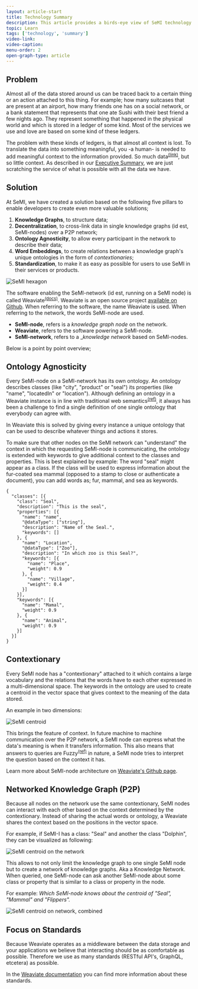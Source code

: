 ```yaml
---
layout: article-start
title: Technology Summary
description: This article provides a birds-eye view of SeMI technology stack. Including references to relating sources.
topic: Learn
tags: ['technology', 'summary']
video-link: 
video-caption: 
menu-order: 2
open-graph-type: article
---
```


## Problem

Almost all of the data stored around us can be traced back to a certain thing or an action attached to this thing. For example; how many suitcases that are present at an airport, how many friends one has on a social network, or a bank statement that represents that one ate Sushi with their best friend a few nights ago. They represent something that happened in the physical world and which is stored in a ledger of some kind. Most of the services we use and love are based on some kind of these ledgers.

The problem with these kinds of ledgers, is that almost all context is lost. To translate the data into something meaningful, you -a human- is needed to add meaningful context to the information provided. So much data<sup><a href="https://www.forbes.com/sites/andrewcave/2017/04/13/what-will-we-do-when-the-worlds-data-hits-163-zettabytes-in-2025/#1c39cdc0349a" alt="What Will We Do When The World's Data Hits 163 Zettabytes In 2025?">(link)</a></sup>, but so little context. As described in our [Executive Summary](/knowledge-base/learn/executive-summary/), we are just scratching the service of what is possible with all the data we have.

## Solution

At SeMI, we have created a solution based on the following five pillars to enable developers to create even more valuable solutions;

1. **Knowledge Graphs**, to structure data;
2. **Decentralization**, to cross-link data in single knowledge graphs (id est, SeMI-nodes) over a P2P network;
2. **Ontology Agnosticity**, to allow every participant in the network to describe their data;
3. **Word Embeddings**, to create relations between a knowledge graph's unique ontologies in the form of _contextionaries_;
5. **Standardization**, to make it as easy as possible for users to use SeMI in their services or products.

![SeMI hexagon](/img/SeMI-hexagon.jpg)

The software enabling the SeMI-network (id est, running on a SeMI node) is called Weaviate<sup><a href="/knowledge-base/implement/weaviate/" alt="Weaviate Documentation">(docs)</a></sup>. Weaviate is an open source project <a href="https://github.com/creativesoftwarefdn/weaviate" alt="Weaviate Github">available on Github</a>. When referring to the software, the name Weaviate is used. When referring to the network, the words SeMI-node are used.

- **SeMI-node**, refers is a _knowledge graph node_ on the network.
- **Weaviate**, refers to the software powering a SeMI-node.
- **SeMI-network**, refers to a __knowledge network_ based on SeMI-nodes.

Below is a point by point overview;

## Ontology Agnosticity

Every SeMI-node on a SeMI-network has its own ontology. An ontology describes classes (like "city", "product" or "seal") its properties (like "name", "locatedIn" or "location"). Although defining an ontology in a Weaviate instance is in line with traditional web semantics<sup><a href="https://en.wikipedia.org/wiki/Semantic_Web" alt="Semantic Web">(ref)</a></sup>, it always has been a challenge to find a single definition of one single ontology that everybody can agree with.

In Weaviate this is solved by giving every instance a unique ontology that can be used to describe whatever things and actions it stores.

To make sure that other nodes on the SeMI network can "understand" the context in which the requesting SeMI-node is communicating, the ontology is extended with keywords to give additional context to the classes and properties. This is best explained by example: The word "seal" might appear as a class. If the class will be used to express information about the fur-coated sea mammal (opposed to a stamp to close or authenticate a document), you can add words as; fur, mammal, and sea as keywords.

```
{
  "classes": [{
    "class": "Seal",
    "description": "This is the seal",
    "properties": [{
      "name": "name",
      "@dataType": ["string"],
      "description": "Name of the Seal.",
      "keywords": []
    }, {
      "name": "Location",
      "@dataType": ["Zoo"],
      "description": "In which zoo is this Seal?",
      "keywords": [{
        "name": "Place",
        "weight": 0.9
      }, {
        "name": "Village",
        "weight": 0.4
      }]
    }],
    "keywords": [{
      "name": "Mamal",
      "weight": 0.9
    }, {
      "name": "Animal",
      "weight": 0.9
    }]
  }]
}
```

## Contextionary

Every SeMI node has a "contextionary" attached to it which contains a large vocabulary and the relations that the words have to each other expressed in a multi-dimensional space. The keywords in the ontology are used to create a centroid in the vector space that gives context to the meaning of the data stored.

An example in two dimensions:   

![SeMI centroid](/img/SeMI-centroid.jpg)

This brings the feature of context. In future machine to machine communication over the P2P network, a SeMI node can express what the data's meaning is when it transfers information. This also means that answers to queries are Fuzzy<sup><a href="https://en.wikipedia.org/wiki/Fuzzy_logic" alt="Fuzzy">(ref)</a></sup> in nature, a SeMI node tries to interpret the question based on the context it has.

<section class="help">
    Learn more about SeMI-node architecture on <a href="https://github.com/creativesoftwarefdn/weaviate/blob/develop/README.md">Weaviate's Github page</a>.
</section>

## Networked Knowledge Graph (P2P)

Because all nodes on the network use the same contextionary, SeMI nodes can interact with each other based on the context determined by the contextionary. Instead of sharing the actual words or ontology, a Weaviate shares the context based on the positions in the vector space.

For example, if SeMI-I has a class: "Seal" and another the class "Dolphin", they can be visualized as following:

![SeMI centroid on the network](/img/SeMI-centroid-network.jpg)

This allows to not only limit the knowledge graph to one single SeMI node but to create a network of knowledge graphs. Aka a Knowledge Network. When queried, one SeMI-node can ask another SeMI-node about some class or property that is similar to a class or property in the node.

For example: _Which SeMI-node knows about the centroid of "Seal", "Mammal" and "Flippers"._

![SeMI centroid on network, combined](/img/SeMI-centroid-network-combined.jpg)

## Focus on Standards

Because Weaviate operates as a middleware between the data storage and your applications we believe that interacting should be as comfortable as possible. Therefore we use as many standards (RESTful API's, GraphQL, etcetera) as possible.

In the [Weaviate documentation](/knowledge-base/implement/weaviate/) you can find more information about these standards.